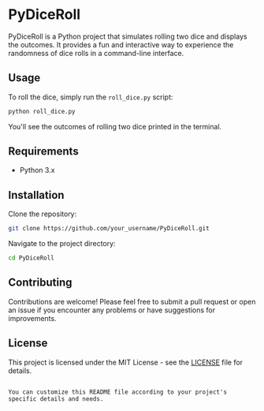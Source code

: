 # PyDiceRoll

PyDiceRoll is a Python project that simulates rolling two dice and displays the outcomes. It provides a fun and interactive way to experience the randomness of dice rolls in a command-line interface.

## Usage

To roll the dice, simply run the `roll_dice.py` script:

```bash
python roll_dice.py
```

You'll see the outcomes of rolling two dice printed in the terminal.

## Requirements

- Python 3.x

## Installation

Clone the repository:

```bash
git clone https://github.com/your_username/PyDiceRoll.git
```

Navigate to the project directory:

```bash
cd PyDiceRoll
```

## Contributing

Contributions are welcome! Please feel free to submit a pull request or open an issue if you encounter any problems or have suggestions for improvements.

## License

This project is licensed under the MIT License - see the [LICENSE](LICENSE) file for details.
```

You can customize this README file according to your project's specific details and needs.
